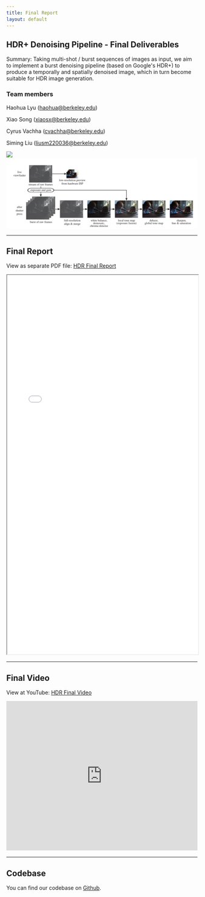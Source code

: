 ```yaml
---
title: Final Report
layout: default
---
```


## HDR+ Denoising Pipeline - Final Deliverables

Summary: Taking multi-shot / burst sequences of images as input, we aim to implement a burst denoising pipeline (based on Google's HDR+) to produce a temporally and spatially denoised image, which in turn become suitable for HDR image generation. 

### Team members
Haohua Lyu ([haohua@berkeley.edu](mailto:haohua@berkeley.edu))

Xiao Song ([xiaosx@berkeley.edu](mailto:xiaosx@berkeley.edu))

Cyrus Vachha ([cvachha@berkeley.edu](mailto:cvachha@berkeley.edu))

Siming Liu ([liusm220036@berkeley.edu](mailto:liusm220036@berkeley.edu))

<img src="img/compare.png">

<img src="img/pipeline.png">

---

## Final Report


View as separate PDF file: [HDR Final Report](CS_184_284A_Final_Project_Final_HDR.pdf)

<iframe src="CS_184_284A_Final_Project_Final_HDR.pdf" width="100%" height="1000"></iframe>

---

## Final Video


View at YouTube: [HDR Final Video](https://youtu.be/KQXBR-o2z1w)

<iframe width="100%" height="394" src="https://www.youtube.com/embed/KQXBR-o2z1w" title="YouTube video player" frameborder="0" allow="accelerometer; autoplay; clipboard-write; encrypted-media; gyroscope; picture-in-picture" allowfullscreen></iframe>

---

## Codebase

You can find our codebase on [Github](https://github.com/UCBerkeley-Spring2022-CS284A-Project/HDRplus).